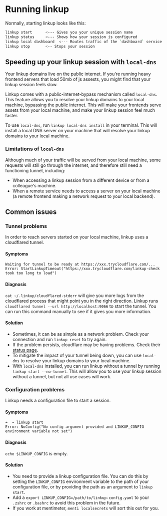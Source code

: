 # Running linkup

Normally, starting linkup looks like this:

```zsh
linkup start      <--- Gives you your unique session name
linkup status     <--- Shows how your session is configured
linkup local dashboard  <--- Routes traffic of the `dashboard` service to your local machine
linkup stop       <-- Stops your session
```

## Speeding up your linkup session with `local-dns`

Your linkup domains live on the public internet. If you're running heavy frontend servers that load 50mb of js assests, you might find that your linkup session feels slow.

Linkup comes with a public-internet-bypass mechanism called `local-dns`. This feature allows you to resolve your linkup domains to your local machine, bypassing the public internet. This will make your frontends serve assets from your local machine, and make your linkup session feel much faster.

To use `local-dns`, run `linkup local-dns install` in your terminal. This will install a local DNS server on your machine that will resolve your linkup domains to your local machine.

### Limitations of `local-dns`

Although much of your traffic will be served from your local machine, some requests will still go through the internet, and therefore still need a functioning tunnel, including:

- When accessing a linkup session from a different device or from a colleague's machine.
- When a remote service needs to access a server on your local machine (a remote frontend making a network request to your local backend).

## Common issues

### Tunnel problems

In order to reach servers started on your local machine, linkup uses a cloudflared tunnel.

#### Symptoms

```
Waiting for tunnel to be ready at https://xxx.trycloudflare.com/...
Error: StartLinkupTimeout("https://xxx.trycloudflare.com/linkup-check took too long to load")
```

#### Diagnosis

`cat ~/.linkup/cloudflared-stderr` will give you more logs from the cloudflared process that might point you in the right direction.
Linkup runs `cloudflared tunnel --url http://localhost:9066` to start the tunnel. You can run this command manually to see if it gives you more information.

#### Solution

- Sometimes, it can be as simple as a network problem. Check your connection and run `linkup reset` to try again.
- If the problem persists, cloudflare may be having problems. Check their [status page](https://www.cloudflarestatus.com/).
- To mitigate the impact of your tunnel being down, you can use `local-dns` to resolve your linkup domains to your local machine.
- With `local-dns` installed, you can run linkup without a tunnel by running `linkup start --no-tunnel`. This will allow you to use your linkup session without a tunnel, but not all use cases will work.

### Configuration problems

Linkup needs a configuration file to start a session.

#### Symptoms

```
➜  ~ linkup start
Error: NoConfig("No config argument provided and LINKUP_CONFIG environment variable not set")
```

#### Diagnosis

`echo $LINKUP_CONFIG` is empty.

#### Solution

- You need to provide a linkup configuration file. You can do this by setting the `LINKUP_CONFIG` environment variable to the path of your configuration file, or by providing the path as an argument to `linkup start`.
- Add a `export LINKUP_CONFIG=/path/to/linkup-config.yaml` to your `.zshrc` or `.bashrc` to avoid this problem in the future.
- If you work at mentimeter, `menti localsecrets` will sort this out for you.
